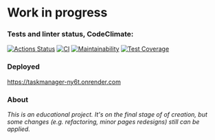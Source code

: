 # Work in progress

### Tests and linter status, CodeClimate:
[![Actions Status](https://github.com/NMorphey/python-project-52/actions/workflows/hexlet-check.yml/badge.svg)](https://github.com/NMorphey/python-project-52/actions) [![CI](https://github.com/NMorphey/python-project-52/actions/workflows/CI.yml/badge.svg)](https://github.com/NMorphey/python-project-52/actions/workflows/CI.yml) [![Maintainability](https://api.codeclimate.com/v1/badges/6e000bb9682bd74c7db9/maintainability)](https://codeclimate.com/github/NMorphey/python-project-52/maintainability) [![Test Coverage](https://api.codeclimate.com/v1/badges/6e000bb9682bd74c7db9/test_coverage)](https://codeclimate.com/github/NMorphey/python-project-52/test_coverage)

### Deployed
https://taskmanager-ny6t.onrender.com

### About
*This is an educational project. It's on the final stage of of creation, but some changes (e.g. refactoring, minor pages redesigns) still can be applied.*
